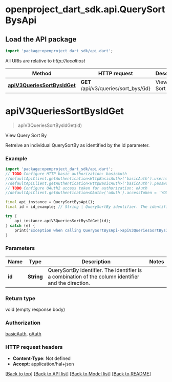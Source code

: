 # openproject_dart_sdk.api.QuerySortBysApi

## Load the API package
```dart
import 'package:openproject_dart_sdk/api.dart';
```

All URIs are relative to *http://localhost*

Method | HTTP request | Description
------------- | ------------- | -------------
[**apiV3QueriesSortBysIdGet**](QuerySortBysApi.md#apiv3queriessortbysidget) | **GET** /api/v3/queries/sort_bys/{id} | View Query Sort By


# **apiV3QueriesSortBysIdGet**
> apiV3QueriesSortBysIdGet(id)

View Query Sort By

Retreive an individual QuerySortBy as identified by the id parameter.

### Example 
```dart
import 'package:openproject_dart_sdk/api.dart';
// TODO Configure HTTP basic authorization: basicAuth
//defaultApiClient.getAuthentication<HttpBasicAuth>('basicAuth').username = 'YOUR_USERNAME'
//defaultApiClient.getAuthentication<HttpBasicAuth>('basicAuth').password = 'YOUR_PASSWORD';
// TODO Configure OAuth2 access token for authorization: oAuth
//defaultApiClient.getAuthentication<OAuth>('oAuth').accessToken = 'YOUR_ACCESS_TOKEN';

final api_instance = QuerySortBysApi();
final id = id_example; // String | QuerySortBy identifier. The identifier is a combination of the column identifier and the direction.

try { 
    api_instance.apiV3QueriesSortBysIdGet(id);
} catch (e) {
    print('Exception when calling QuerySortBysApi->apiV3QueriesSortBysIdGet: $e\n');
}
```

### Parameters

Name | Type | Description  | Notes
------------- | ------------- | ------------- | -------------
 **id** | **String**| QuerySortBy identifier. The identifier is a combination of the column identifier and the direction. | 

### Return type

void (empty response body)

### Authorization

[basicAuth](../README.md#basicAuth), [oAuth](../README.md#oAuth)

### HTTP request headers

 - **Content-Type**: Not defined
 - **Accept**: application/hal+json

[[Back to top]](#) [[Back to API list]](../README.md#documentation-for-api-endpoints) [[Back to Model list]](../README.md#documentation-for-models) [[Back to README]](../README.md)

